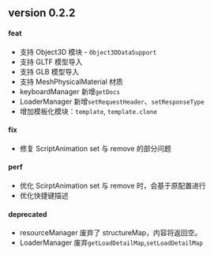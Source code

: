 ## version 0.2.2

#### feat

- 支持 Object3D 模块 - `Object3DDataSupport`
- 支持 GLTF 模型导入
- 支持 GLB 模型导入
- 支持 MeshPhysicalMaterial 材质
- keyboardManager 新增`getDocs`
- LoaderManager 新增`setRequestHeader`、`setResponseType`
- 增加模板化模块：`template`, `template.clone`

#### fix

- 修复 ScriptAnimation set 与 remove 的部分问题

#### perf

- 优化 ScirptAnimation set 与 remove 时，会基于原配置进行
- 优化快捷键描述

#### deprecated

- resourceManager 废弃了 structureMap，内容将返回空。
- LoaderManager 废弃`getLoadDetailMap`,`setLoadDetailMap`
